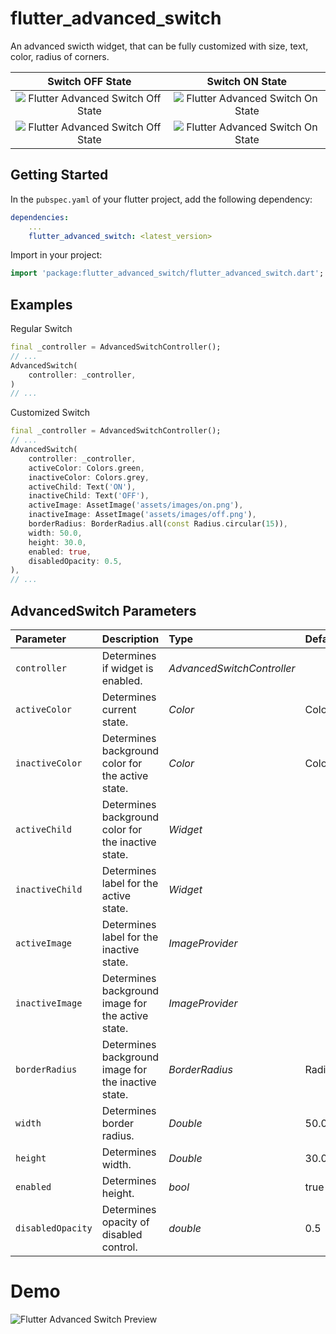# flutter_advanced_switch
An advanced swicth widget, that can be fully customized with size, text, color, radius of corners.

| Switch OFF State | Switch ON State |
|:-:|:-:|
| ![Flutter Advanced Switch Off State](./PREVIEW_LIGHT_OFF.png) | ![Flutter Advanced Switch On State](./PREVIEW_LIGHT_ON.png) |
| ![Flutter Advanced Switch Off State](./PREVIEW_DARK_OFF.png) | ![Flutter Advanced Switch On State](./PREVIEW_DARK_ON.png) |

## Getting Started
In the `pubspec.yaml` of your flutter project, add the following dependency:

```yaml
dependencies:
    ...
    flutter_advanced_switch: <latest_version>
```

Import in your project:

```dart
import 'package:flutter_advanced_switch/flutter_advanced_switch.dart';
```

## Examples

Regular Switch

```dart
final _controller = AdvancedSwitchController();
// ...
AdvancedSwitch(
    controller: _controller,
)
// ...
```

Customized Switch

```dart
final _controller = AdvancedSwitchController();
// ...
AdvancedSwitch(
    controller: _controller,
    activeColor: Colors.green,
    inactiveColor: Colors.grey,
    activeChild: Text('ON'),
    inactiveChild: Text('OFF'), 
    activeImage: AssetImage('assets/images/on.png'),
    inactiveImage: AssetImage('assets/images/off.png'),
    borderRadius: BorderRadius.all(const Radius.circular(15)),
    width: 50.0,
    height: 30.0,
    enabled: true,
    disabledOpacity: 0.5,
),
// ...
```

## AdvancedSwitch Parameters
|Parameter|Description|Type|Default|
|:--------|:----------|:---|:------|
|`controller`|Determines if widget is enabled.|*AdvancedSwitchController*||
|`activeColor`|Determines current state.|*Color*|Colors.green|
|`inactiveColor`|Determines background color for the active state.|*Color*|Colors.grey|
|`activeChild`|Determines background color for the inactive state.|*Widget*||
|`inactiveChild`|Determines label for the active state.|*Widget*||
|`activeImage`|Determines label for the inactive state.|*ImageProvider*||
|`inactiveImage`|Determines background image for the active state.|*ImageProvider*||
|`borderRadius`|Determines background image for the inactive state.|*BorderRadius*|Radius.circular(15)|
|`width`|Determines border radius.|*Double*|50.0|
|`height`|Determines width.|*Double*|30.0|
|`enabled`|Determines height.|*bool*|true|
|`disabledOpacity`|Determines opacity of disabled control.|*double*|0.5|

# Demo
![Flutter Advanced Switch Preview](./SWITCH_PREVIEW.gif)
